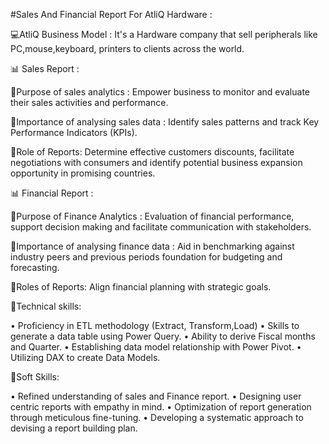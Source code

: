 #Sales And Financial Report For AtliQ Hardware :

💻AtliQ Business Model :
It's a Hardware company that sell peripherals 
like PC,mouse,keyboard, printers to clients across 
the world.

📊 Sales Report :

📌Purpose of sales analytics  : Empower business to 
monitor and evaluate their sales activities and 
performance.

📌Importance of analysing sales data :
Identify sales patterns and track Key Performance 
Indicators (KPIs).

📌Role of Reports: Determine effective customers 
discounts, facilitate negotiations with consumers 
and identify potential business expansion opportunity 
in promising countries.

📊 Financial Report :

📌Purpose of Finance Analytics : Evaluation of
financial performance, support decision making 
and facilitate communication with stakeholders.

📌Importance of analysing finance data : Aid in benchmarking 
against industry peers and previous periods foundation
for budgeting and forecasting.

📌Roles of Reports: Align financial planning with strategic goals.

📎Technical skills:

• Proficiency in ETL methodology (Extract, Transform,Load)
• Skills to generate a data table using Power Query.
• Ability to derive Fiscal months and Quarter.
• Establishing data model relationship with Power Pivot.
• Utilizing DAX to create Data Models.

📎Soft Skills:

• Refined understanding of sales and Finance report.
• Designing user centric reports with empathy in mind.
• Optimization of report generation through meticulous 
  fine-tuning.
• Developing a systematic approach to devising a report building 
  plan.


